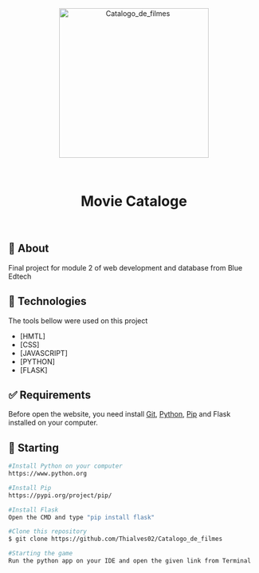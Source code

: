 <div align="center" id="top"> 
  <img align="center" width="300px" src="https://streamingsbrasil.com/wp-content/uploads/2019/12/Netflix-est%C3%A1-removendo-filmes-mais-r%C3%A1pido.jpg" alt="Catalogo_de_filmes" />

&#xa0;
</div>

<h1 align="center">Movie Cataloge</h1>

<br>

## :dart: About ##

Final project for module 2 of web development and database from Blue Edtech

## :rocket: Technologies ##

The tools bellow were used on this project

- [HMTL]
- [CSS]
- [JAVASCRIPT]
- [PYTHON]
- [FLASK]

## :white_check_mark: Requirements ##

Before open the website, you need install [Git](https://git-scm.com), [Python](https://www.python.org), [Pip](https://pypi.org/project/pip/) and Flask installed on your computer.

## :checkered_flag: Starting ##

```bash
#Install Python on your computer
https://www.python.org

#Install Pip
https://pypi.org/project/pip/

#Install Flask
Open the CMD and type "pip install flask"

#Clone this repository
$ git clone https://github.com/Thialves02/Catalogo_de_filmes

#Starting the game
Run the python app on your IDE and open the given link from Terminal
